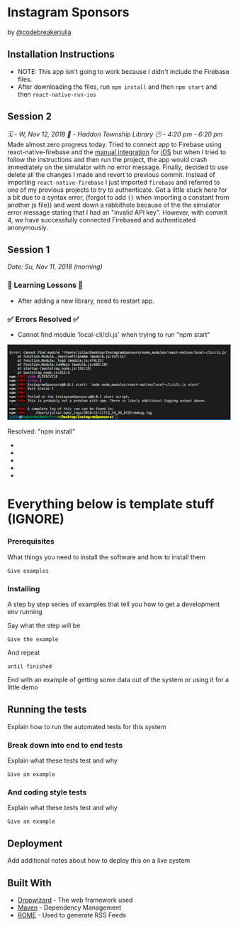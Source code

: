 # Instagram Sponsors

by [@codebreakerjulia](https://www.instagram.com/codebreakerjulia/)

## Installation Instructions

* NOTE: This app isn't going to work because I didn't include the Firebase files.
* After downloading the files, run ```npm install``` and then ```npm start``` and then ```react-native-run-ios```

## Session 2

*🗓 - W, Nov 12, 2018*
*📍 -  Haddon Township Library*
*🕐 - 4:20 pm - 6:20 pm*
Made almost zero progress today. Tried to connect app to Firebase using react-native-firebase and the [manual integration](https://rnfirebase.io/docs/v5.x.x/installation/initial-setup) for [iOS](https://rnfirebase.io/docs/v5.x.x/installation/ios) but when I tried to follow the instructions and then run the project, the app would crash immediately on the simulator with no error message.
Finally, decided to use delete all the changes I made and revert to previous commit. Instead of importing ```react-native-firebase``` I just imported ```firebase``` and referred to one of my previous projects to try to authenticate. Got a little stuck here for a bit due to a syntax error, (forgot to add ```{}``` when importing a constant from another js file}) and went down a rabbithole because of the the simulator error message stating that I had an "invalid API key".
However, with commit 4, we have successfully connected Firebased and authenticated anonymously.


## Session 1

*Date: Su, Nov 11, 2018 (morning)*

### 💭 Learning Lessons 💭

* After adding a new library, need to restart app.

### ✅ Errors Resolved ✅

* Cannot find module 'local-cli/cli.js' when trying to run "npm start"

![local cli](screenshots/session1/local-cli.png)

Resolved: "npm install"

*
*
*
*
*

# Everything below is template stuff (IGNORE)


### Prerequisites

What things you need to install the software and how to install them

```
Give examples
```

### Installing

A step by step series of examples that tell you how to get a development env running

Say what the step will be

```
Give the example
```

And repeat

```
until finished
```

End with an example of getting some data out of the system or using it for a little demo

## Running the tests

Explain how to run the automated tests for this system

### Break down into end to end tests

Explain what these tests test and why

```
Give an example
```

### And coding style tests

Explain what these tests test and why

```
Give an example
```

## Deployment

Add additional notes about how to deploy this on a live system

## Built With

* [Dropwizard](http://www.dropwizard.io/1.0.2/docs/) - The web framework used
* [Maven](https://maven.apache.org/) - Dependency Management
* [ROME](https://rometools.github.io/rome/) - Used to generate RSS Feeds


